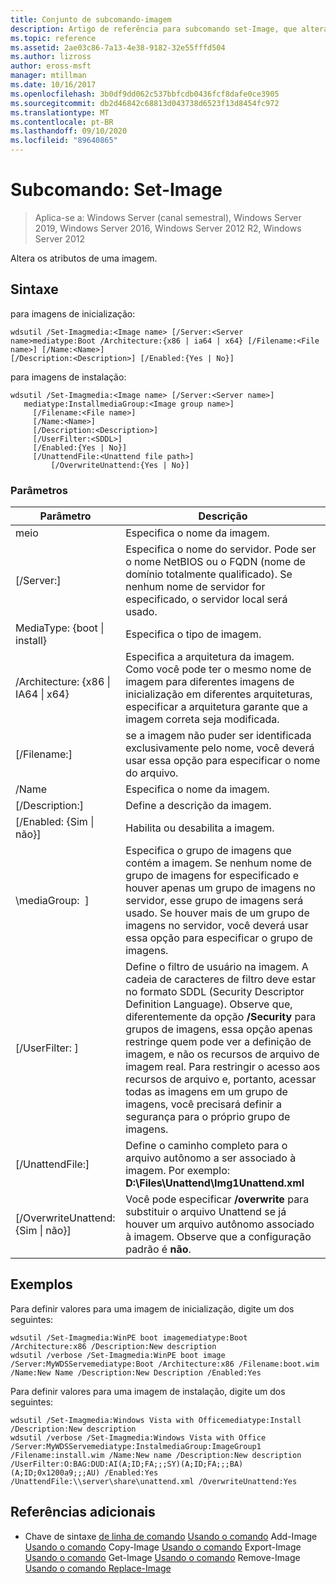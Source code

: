 ```yaml
---
title: Conjunto de subcomando-imagem
description: Artigo de referência para subcomando set-Image, que altera os atributos de uma imagem.
ms.topic: reference
ms.assetid: 2ae03c86-7a13-4e38-9182-32e55fffd504
ms.author: lizross
author: eross-msft
manager: mtillman
ms.date: 10/16/2017
ms.openlocfilehash: 3b0df9dd062c537bbfcdb0436fcf8dafe0ce3905
ms.sourcegitcommit: db2d46842c68813d043738d6523f13d8454fc972
ms.translationtype: MT
ms.contentlocale: pt-BR
ms.lasthandoff: 09/10/2020
ms.locfileid: "89640865"
---
```

# <a name="subcommand-set-image"></a>Subcomando: Set-Image

> Aplica-se a: Windows Server (canal semestral), Windows Server 2019, Windows Server 2016, Windows Server 2012 R2, Windows Server 2012

Altera os atributos de uma imagem.

## <a name="syntax"></a>Sintaxe
para imagens de inicialização:
```
wdsutil /Set-Imagmedia:<Image name> [/Server:<Server name>mediatype:Boot /Architecture:{x86 | ia64 | x64} [/Filename:<File name>] [/Name:<Name>]
[/Description:<Description>] [/Enabled:{Yes | No}]
```
para imagens de instalação:
```
wdsutil /Set-Imagmedia:<Image name> [/Server:<Server name>]
   mediatype:InstallmediaGroup:<Image group name>]
     [/Filename:<File name>]
     [/Name:<Name>]
     [/Description:<Description>]
     [/UserFilter:<SDDL>]
     [/Enabled:{Yes | No}]
     [/UnattendFile:<Unattend file path>]
         [/OverwriteUnattend:{Yes | No}]
```
### <a name="parameters"></a>Parâmetros
|Parâmetro|Descrição|
|-------|--------|
meio<Image name>|Especifica o nome da imagem.|
|[/Server:<Server name>]|Especifica o nome do servidor. Pode ser o nome NetBIOS ou o FQDN (nome de domínio totalmente qualificado). Se nenhum nome de servidor for especificado, o servidor local será usado.|
MediaType: {boot &#124; install}|Especifica o tipo de imagem.|
|/Architecture: {x86 &#124; IA64 &#124; x64}|Especifica a arquitetura da imagem. Como você pode ter o mesmo nome de imagem para diferentes imagens de inicialização em diferentes arquiteturas, especificar a arquitetura garante que a imagem correta seja modificada.|
|[/Filename:<File name>]|se a imagem não puder ser identificada exclusivamente pelo nome, você deverá usar essa opção para especificar o nome do arquivo.|
|/Name|Especifica o nome da imagem.|
|[/Description:<Description>]|Define a descrição da imagem.|
|[/Enabled: {Sim &#124; não}]|Habilita ou desabilita a imagem.|
|\mediaGroup: <Image group name> ]|Especifica o grupo de imagens que contém a imagem. Se nenhum nome de grupo de imagens for especificado e houver apenas um grupo de imagens no servidor, esse grupo de imagens será usado. Se houver mais de um grupo de imagens no servidor, você deverá usar essa opção para especificar o grupo de imagens.|
|[/UserFilter: <SDDL> ]|Define o filtro de usuário na imagem. A cadeia de caracteres de filtro deve estar no formato SDDL (Security Descriptor Definition Language). Observe que, diferentemente da opção **/Security** para grupos de imagens, essa opção apenas restringe quem pode ver a definição de imagem, e não os recursos de arquivo de imagem real. Para restringir o acesso aos recursos de arquivo e, portanto, acessar todas as imagens em um grupo de imagens, você precisará definir a segurança para o próprio grupo de imagens.|
|[/UnattendFile:<Unattend file path>]|Define o caminho completo para o arquivo autônomo a ser associado à imagem. Por exemplo: **D:\Files\Unattend\Img1Unattend.xml**|
|[/OverwriteUnattend: {Sim &#124; não}]|Você pode especificar **/overwrite** para substituir o arquivo Unattend se já houver um arquivo autônomo associado à imagem. Observe que a configuração padrão é **não**.|
## <a name="examples"></a>Exemplos
Para definir valores para uma imagem de inicialização, digite um dos seguintes:
```
wdsutil /Set-Imagmedia:WinPE boot imagemediatype:Boot /Architecture:x86 /Description:New description
wdsutil /verbose /Set-Imagmedia:WinPE boot image /Server:MyWDSServemediatype:Boot /Architecture:x86 /Filename:boot.wim
/Name:New Name /Description:New Description /Enabled:Yes
```
Para definir valores para uma imagem de instalação, digite um dos seguintes:
```
wdsutil /Set-Imagmedia:Windows Vista with Officemediatype:Install /Description:New description
wdsutil /verbose /Set-Imagmedia:Windows Vista with Office /Server:MyWDSServemediatype:InstalmediaGroup:ImageGroup1
/Filename:install.wim /Name:New name /Description:New description /UserFilter:O:BAG:DUD:AI(A;ID;FA;;;SY)(A;ID;FA;;;BA)(A;ID;0x1200a9;;;AU) /Enabled:Yes /UnattendFile:\\server\share\unattend.xml /OverwriteUnattend:Yes
```
## <a name="additional-references"></a>Referências adicionais
- Chave de sintaxe [de linha de comando](command-line-syntax-key.md) 
 [Usando o comando](using-the-add-image-command.md) 
 Add-Image [Usando o comando](using-the-copy-image-command.md) 
 Copy-Image [Usando o comando](using-the-export-image-command.md) 
 Export-Image [Usando o comando](using-the-get-image-command.md) 
 Get-Image [Usando o comando](using-the-remove-image-command.md) 
 Remove-Image [Usando o comando Replace-Image](using-the-replace-image-command.md)
